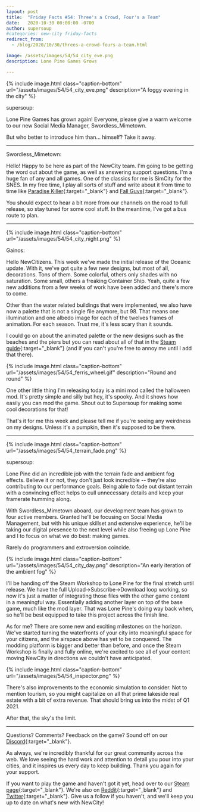 ```yaml
---
layout: post
title:  "Friday Facts #54: Three's a Crowd, Four's a Team"
date:   2020-10-30 00:00:00 -0700
author: supersoup
#categories: new-city friday-facts
redirect_from:
  - /blog/2020/10/30/threes-a-crowd-fours-a-team.html

image: /assets/images/54/54_city_eve.png
description: Lone Pine Games Grows

---
```


{% include image.html class="caption-bottom"
  url="/assets/images/54/54_city_eve.png"
  description="A foggy evening in the city"
%}

supersoup:

Lone Pine Games has grown again! Everyone, please give a warm welcome to our new Social Media Manager, Swordless_Mimetown.

But who better to introduce him than… himself? Take it away. 

---

Swordless_Mimetown:

Hello! Happy to be here as part of the NewCity team. I'm going to be getting the word out about the game, as well as answering support questions. I'm a huge fan of any and all games. One of the classics for me is SimCity for the SNES. In my free time, I play all sorts of stuff and write about it from time to time like [Paradise Killer]{:target="_blank"} and [Fall Guys]{:target="_blank"}.

You should expect to hear a bit more from our channels on the road to full release, so stay tuned for some cool stuff. In the meantime, I've got a bus route to plan.

---

{% include image.html class="caption-bottom"
  url="/assets/images/54/54_city_night.png"
%}

Gainos:

Hello NewCitizens. This week we've made the initial release of the Oceanic update. With it, we've got quite a few new designs, but most of all, decorations. Tons of them. Some colorful, others only shades with no saturation. Some small, others a freaking Container Ship. Yeah, quite a few new additions from a few weeks of work have been added and there's more to come.

Other than the water related buildings that were implemented, we also have now a palette that is not a single file anymore, but 98. That means one illumination and one albedo image for each of the twelves frames of animation. For each season. Trust me, it's less scary than it sounds.

I could go on about the animated palette or the new designs such as the beaches and the piers but you can read about all of that in the [Steam guide]{:target="_blank"} (and if you can't you're free to annoy me until I add that there).

{% include image.html class="caption-bottom"
  url="/assets/images/54/54_ferris_wheel.gif"
  description="Round and round"
%}

One other little thing I'm releasing today is a mini mod called the halloween mod. It's pretty simple and silly but hey, it's spooky. And it shows how easily you can mod the game. Shout out to Supersoup for making some cool decorations for that!

That's it for me this week and please tell me if you're seeing any weirdness on my designs. Unless it's a pumpkin, then it's supposed to be there.

---

{% include image.html class="caption-bottom"
  url="/assets/images/54/54_terrain_fade.png"
%}

supersoup:

Lone Pine did an incredible job with the terrain fade and ambient fog effects. Believe it or not, they don't just look incredible -- they're also contributing to our performance goals. Being able to fade out distant terrain with a convincing effect helps to cull unnecessary details and keep your framerate humming along. 

With Swordless_Mimetown aboard, our development team has grown to four active members. Granted he'll be focusing on Social Media Management, but with his unique skillset and extensive experience, he'll be taking our digital presence to the next level while also freeing up Lone Pine and I to focus on what we do best: making games. 

Rarely do programmers and extroversion coincide.

{% include image.html class="caption-bottom"
  url="/assets/images/54/54_city_day.png"
  description="An early iteration of the ambient fog"
%}

I'll be handing off the Steam Workshop to Lone Pine for the final stretch until release. We have the full Upload->Subscribe->Download loop working, so now it's just a matter of integrating those files with the other game content in a meaningful way. Essentially adding another layer on top of the base game, much like the mod layer. That was Lone Pine's doing way back when, so he'll be best equipped to take this project across the finish line.

As for me? There are some new and exciting milestones on the horizon. We've started turning the waterfronts of your city into meaningful space for your citizens, and the airspace above has yet to be conquered. The modding platform is bigger and better than before, and once the Steam Workshop is finally and fully online, we're excited to see all of your content moving NewCity in directions we couldn't have anticipated. 

{% include image.html class="caption-bottom"
  url="/assets/images/54/54_inspector.png"
%} 

There's also improvements to the economic simulation to consider. Not to mention tourism, so you might capitalize on all that prime lakeside real estate with a bit of extra revenue. That should bring us into the midst of Q1 2021. 

After that, the sky's the limit. 

---

Questions? Comments? Feedback on the game? Sound off on our [Discord]{:target="_blank"}.

As always, we're incredibly thankful for our great community across the web. We love seeing the hard work and attention to detail you pour into your cities, and it inspires us every day to keep building. Thank you again for your support.

If you want to play the game and haven't got it yet, head over to our [Steam page]{:target="_blank"}. We're also on [Reddit]{:target="_blank"} and [Twitter]{:target="_blank"}. Give us a follow if you haven't, and we'll keep you up to date on what's new with NewCity!

[Paradise Killer]: https://gamepress.gg/thoughts-paradise-killer-mysticism-without-faith
[Fall Guys]: https://labs.uk.barclays/gamestech/resource-hub/the-rise-and-future-of-fall-guys
[Steam guide]: https://steamcommunity.com/sharedfiles/filedetails/?id=2101019402
[Discord]:  http://discord.gg/cz6t4J5
[Steam page]: https://store.steampowered.com/app/1067860/NewCity/
[Reddit]: https://www.reddit.com/r/NewCity
[Twitter]: https://twitter.com/lone_pine_games






